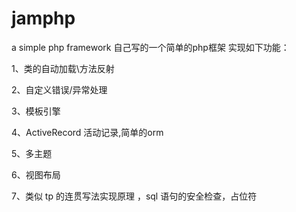 # jamphp
a simple php framework
自己写的一个简单的php框架
实现如下功能：

1、类的自动加载\方法反射

2、自定义错误/异常处理

3、模板引擎

4、ActiveRecord 活动记录,简单的orm

5、多主题

6、视图布局

7、类似 tp 的连贯写法实现原理 ，sql 语句的安全检查，占位符
